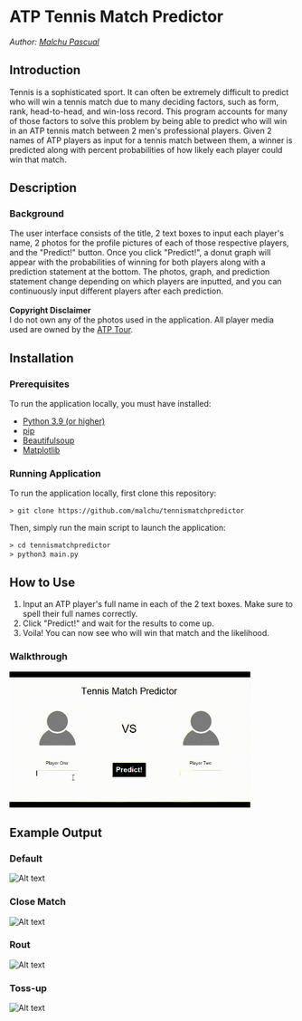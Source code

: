 # ATP Tennis Match Predictor
*Author: [Malchu Pascual](https://github.com/malchu)*
## Introduction
Tennis is a sophisticated sport. It can often be extremely difficult to predict who will win a tennis match due to many deciding factors, such as form, rank, head-to-head, and win-loss record. This program accounts for many of those factors to solve this problem by being able to predict who will win in an ATP tennis match between 2 men's professional players. Given 2 names of ATP players as input for a tennis match between them, a winner is predicted along with percent probabilities of how likely each player could win that match.
## Description
### Background
The user interface consists of the title, 2 text boxes to input each player's name, 2 photos for the profile pictures of each of those respective players, and the "Predict!" button. Once you click "Predict!", a donut graph will appear with the probabilities of winning for both players along with a prediction statement at the bottom. The photos, graph, and prediction statement change depending on which players are inputted, and you can continuously input different players after each prediction.<br /><br />
**Copyright Disclaimer**<br />
I do not own any of the photos used in the application. All player media used are owned by the [ATP Tour](https://www.atptour.com/en/).
## Installation
### Prerequisites
To run the application locally, you must have installed:
* [Python 3.9 (or higher)](https://www.python.org/downloads/)
* [pip](https://www.geeksforgeeks.org/how-to-install-pip-on-windows/)
* [Beautifulsoup](https://www.geeksforgeeks.org/beautifulsoup-installation-python/)
* [Matplotlib](https://matplotlib.org/stable/users/installing/index.html)
### Running Application
To run the application locally, first clone this repository:
```
> git clone https://github.com/malchu/tennismatchpredictor
```
Then, simply run the main script to launch the application:
```console
> cd tennismatchpredictor
> python3 main.py
```
## How to Use
1. Input an ATP player's full name in each of the 2 text boxes. Make sure to spell their full names correctly.
2. Click "Predict!" and wait for the results to come up.
3. Voila! You can now see who will win that match and the likelihood.
### Walkthrough
![](https://github.com/malchu/tennismatchpredictor/blob/master/examples/usage.gif)
## Example Output
### Default
![Alt text](examples/win.jpg?raw=true "")
### Close Match
![Alt text](examples/close.jpg?raw=true "")
### Rout
![Alt text](examples/crush.jpg?raw=true "")
### Toss-up
![Alt text](examples/idk.jpg?raw=true "")
